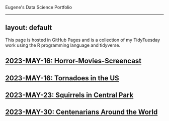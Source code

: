 Eugene's Data Science Portfolio

---
layout: default
---

This page is hosted in GitHub Pages and is a collection of my TidyTuesday work using the R programming language and tidyverse. 



## [2023-MAY-16: Horror-Movies-Screencast](./2023-MAY-16---Horror-Movies-Screencast.html)

## [2023-MAY-16: Tornadoes in the US](./2023_05_16_tidy_tuesday.html)

## [2023-MAY-23: Squirrels in Central Park](./2023_05_23_tidy_tuesday.html)

## [2023-MAY-30: Centenarians Around the World](./2023-MAY-30---tidy_tuesday.html)
